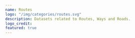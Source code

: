 ```yaml
---
name: Routes
logo: "/img/categories/routes.svg"
description: Datasets related to Routes, Ways and Roads. 
logo_credit: 
featured: true
---
```

